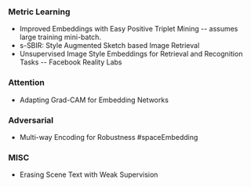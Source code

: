 ### Metric Learning
* Improved Embeddings with Easy Positive Triplet Mining -- assumes large training mini-batch.
* s-SBIR: Style Augmented Sketch based Image Retrieval 
* Unsupervised Image Style Embeddings for Retrieval and Recognition Tasks -- Facebook Reality Labs

### Attention
* Adapting Grad-CAM for Embedding Networks 

### Adversarial 
* Multi-way Encoding for Robustness #spaceEmbedding


### MISC
* Erasing Scene Text with Weak Supervision 